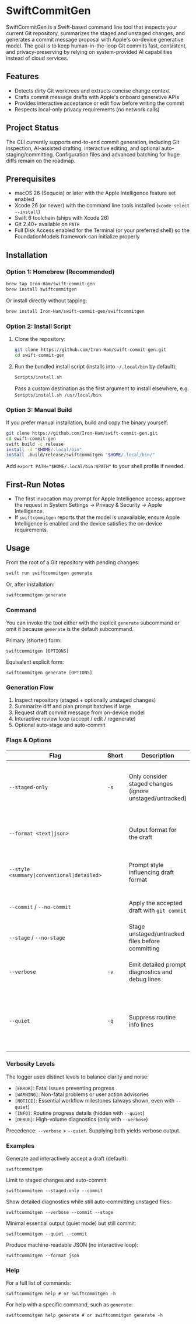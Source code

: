 SwiftCommitGen
===============

SwiftCommitGen is a Swift-based command line tool that inspects your current Git repository, summarizes the staged and unstaged changes, and generates a commit message proposal with Apple's on-device generative model. The goal is to keep human-in-the-loop Git commits fast, consistent, and privacy-preserving by relying on system-provided AI capabilities instead of cloud services.

Features
--------
- Detects dirty Git worktrees and extracts concise change context
- Crafts commit message drafts with Apple's onboard generative APIs
- Provides interactive acceptance or edit flow before writing the commit
- Respects local-only privacy requirements (no network calls)

Project Status
--------------
The CLI currently supports end-to-end commit generation, including Git inspection, AI-assisted drafting, interactive editing, and optional auto-staging/committing. Configuration files and advanced batching for huge diffs remain on the roadmap.

Prerequisites
-------------
- macOS 26 (Sequoia) or later with the Apple Intelligence feature set enabled
- Xcode 26 (or newer) with the command line tools installed (`xcode-select --install`)
- Swift 6 toolchain (ships with Xcode 26)
- Git 2.40+ available on `PATH`
- Full Disk Access enabled for the Terminal (or your preferred shell) so the FoundationModels framework can initialize properly

Installation
------------

### Option 1: Homebrew (Recommended)

```sh
brew tap Iron-Ham/swift-commit-gen
brew install swiftcommitgen
```

Or install directly without tapping:

```sh
brew install Iron-Ham/swift-commit-gen/swiftcommitgen
```

### Option 2: Install Script

1. Clone the repository:
	```sh
	git clone https://github.com/Iron-Ham/swift-commit-gen.git
	cd swift-commit-gen
	```
2. Run the bundled install script (installs into `~/.local/bin` by default):
	```sh
	Scripts/install.sh
	```
	Pass a custom destination as the first argument to install elsewhere, e.g. `Scripts/install.sh /usr/local/bin`.

### Option 3: Manual Build

If you prefer manual installation, build and copy the binary yourself:

```sh
git clone https://github.com/Iron-Ham/swift-commit-gen.git
cd swift-commit-gen
swift build -c release
install -d "$HOME/.local/bin"
install .build/release/swiftcommitgen "$HOME/.local/bin/"
```

Add `export PATH="$HOME/.local/bin:$PATH"` to your shell profile if needed.

First-Run Notes
---------------
- The first invocation may prompt for Apple Intelligence access; approve the request in System Settings → Privacy & Security → Apple Intelligence.
- If `swiftcommitgen` reports that the model is unavailable, ensure Apple Intelligence is enabled and the device satisfies the on-device requirements.

Usage
-----
From the root of a Git repository with pending changes:

```sh
swift run swiftcommitgen generate
```

Or, after installation:

```sh
swiftcommitgen generate
```

### Command

You can invoke the tool either with the explicit `generate` subcommand or omit it because `generate` is the default subcommand.

Primary (shorter) form:

```
swiftcommitgen [OPTIONS]
```

Equivalent explicit form:

```
swiftcommitgen generate [OPTIONS]
```

### Generation Flow
1. Inspect repository (staged + optionally unstaged changes)
2. Summarize diff and plan prompt batches if large
3. Request draft commit message from on-device model
4. Interactive review loop (accept / edit / regenerate)
5. Optional auto-stage and auto-commit

### Flags & Options

| Flag | Short | Description | Default | Notes |
|------|-------|-------------|---------|-------|
| `--staged-only` | `-s` | Only consider staged changes (ignore unstaged/untracked) | Off | Unstaged changes still can be staged later if `--stage` and `--commit` used. |
| `--format <text\|json>` |  | Output format for the draft | `text` | JSON skips interactive review (no edit/regen loop). |
| `--style <summary\|conventional\|detailed>` |  | Prompt style influencing draft format | `summary` | Conventional follows Conventional Commits subject style. |
| `--commit` / `--no-commit` |  | Apply the accepted draft with `git commit` | On | `--no-commit` leaves the draft uncommitted. |
| `--stage` / `--no-stage` |  | Stage unstaged/untracked files before committing | On (when `--commit`) | Ignored if `--no-commit`. |
| `--verbose` | `-v` | Emit detailed prompt diagnostics and debug lines | Off | Shows `[DEBUG]` messages. Overrides `--quiet`. |
| `--quiet` | `-q` | Suppress routine info lines | Off | Hides `[INFO]` but keeps `[NOTICE]`, warnings, errors. Ignored if `--verbose` is present. |

### Verbosity Levels

The logger uses distinct levels to balance clarity and noise:

- `[ERROR]`: Fatal issues preventing progress
- `[WARNING]`: Non-fatal problems or user action advisories
- `[NOTICE]`: Essential workflow milestones (always shown, even with `--quiet`)
- `[INFO]`: Routine progress details (hidden with `--quiet`)
- `[DEBUG]`: High-volume diagnostics (only with `--verbose`)

Precedence: `--verbose` > `--quiet`. Supplying both yields verbose output.

### Examples

Generate and interactively accept a draft (default):

```
swiftcommitgen
```

Limit to staged changes and auto-commit:

```
swiftcommitgen --staged-only --commit
```

Show detailed diagnostics while still auto-committing unstaged files:

```
swiftcommitgen --verbose --commit --stage
```

Minimal essential output (quiet mode) but still commit:

```
swiftcommitgen --quiet --commit
```

Produce machine-readable JSON (no interactive loop):

```
swiftcommitgen --format json
```

### Help

For a full list of commands:

```
swiftcommitgen help # or swiftcommitgen -h
```

For help with a specific command, such as `generate`:

```
swiftcommitgen help generate # or swiftcommitgen generate -h
```